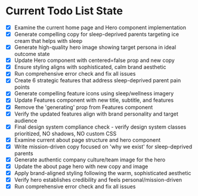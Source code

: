 <!-- DO NOT EDIT - Managed by todo_list tool -->
<!-- Updated: 2025-09-26T06:44:21.667Z -->

# Current Todo List State

- [x] Examine the current home page and Hero component implementation
- [x] Generate compelling copy for sleep-deprived parents targeting ice cream that helps with sleep
- [x] Generate high-quality hero image showing target persona in ideal outcome state
- [x] Update Hero component with centered=false prop and new copy
- [x] Ensure styling aligns with sophisticated, calm brand aesthetic
- [x] Run comprehensive error check and fix all issues
- [x] Create 6 strategic features that address sleep-deprived parent pain points
- [x] Generate compelling feature icons using sleep/wellness imagery
- [x] Update Features component with new title, subtitle, and features
- [x] Remove the 'generating' prop from Features component
- [x] Verify the updated features align with brand personality and target audience
- [x] Final design system compliance check - verify design system classes prioritized, NO shadows, NO custom CSS
- [x] Examine current about page structure and hero component
- [x] Write mission-driven copy focused on 'why we exist' for sleep-deprived parents
- [x] Generate authentic company culture/team image for the hero
- [x] Update the about page hero with new copy and image
- [x] Apply brand-aligned styling following the warm, sophisticated aesthetic
- [x] Verify hero establishes credibility and feels personal/mission-driven
- [x] Run comprehensive error check and fix all issues

